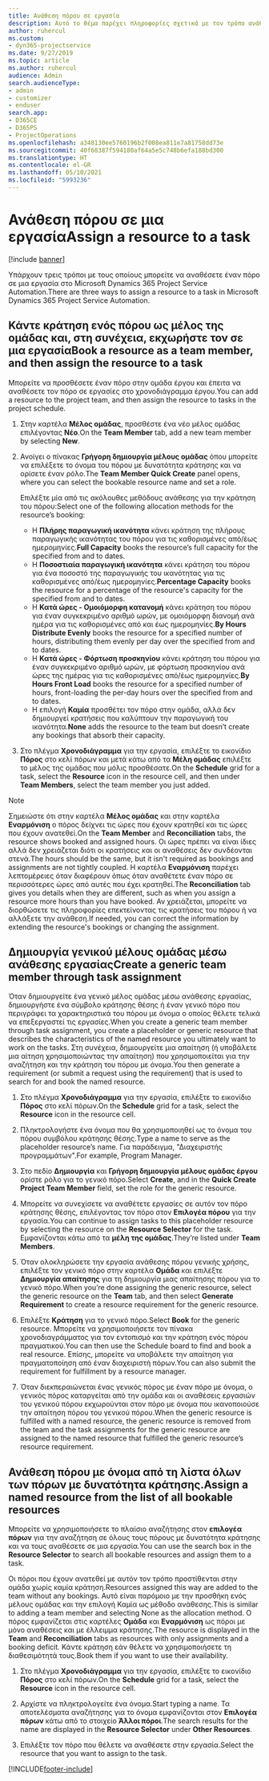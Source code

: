 ```yaml
---
title: Ανάθεση πόρου σε εργασία
description: Αυτό το θέμα παρέχει πληροφορίες σχετικά με τον τρόπο ανάθεσης πόρων σε εργασίες.
author: ruhercul
ms.custom:
- dyn365-projectservice
ms.date: 9/27/2019
ms.topic: article
ms.author: ruhercul
audience: Admin
search.audienceType:
- admin
- customizer
- enduser
search.app:
- D365CE
- D365PS
- ProjectOperations
ms.openlocfilehash: a348130ee5760196b2f008ea811e7a81758dd73e
ms.sourcegitcommit: 40f68387f594180af64a5e5c748b6efa188bd300
ms.translationtype: HT
ms.contentlocale: el-GR
ms.lasthandoff: 05/10/2021
ms.locfileid: "5993236"
---
```

# <a name="assign-a-resource-to-a-task"></a><span data-ttu-id="4ecb7-103">Ανάθεση πόρου σε μια εργασία</span><span class="sxs-lookup"><span data-stu-id="4ecb7-103">Assign a resource to a task</span></span>

[!include [banner](../includes/psa-now-project-operations.md)]

<span data-ttu-id="4ecb7-104">Υπάρχουν τρεις τρόποι με τους οποίους μπορείτε να αναθέσετε έναν πόρο σε μια εργασία στο Microsoft Dynamics 365 Project Service Automation.</span><span class="sxs-lookup"><span data-stu-id="4ecb7-104">There are three ways to assign a resource to a task in Microsoft Dynamics 365 Project Service Automation.</span></span>

## <a name="book-a-resource-as-a-team-member-and-then-assign-the-resource-to-a-task"></a><span data-ttu-id="4ecb7-105">Κάντε κράτηση ενός πόρου ως μέλος της ομάδας και, στη συνέχεια, εκχωρήστε τον σε μια εργασία</span><span class="sxs-lookup"><span data-stu-id="4ecb7-105">Book a resource as a team member, and then assign the resource to a task</span></span>

<span data-ttu-id="4ecb7-106">Μπορείτε να προσθέσετε έναν πόρο στην ομάδα έργου και έπειτα να αναθέσετε τον πόρο σε εργασίες στο χρονοδιάγραμμα έργου.</span><span class="sxs-lookup"><span data-stu-id="4ecb7-106">You can add a resource to the project team, and then assign the resource to tasks in the project schedule.</span></span>

1. <span data-ttu-id="4ecb7-107">Στην καρτέλα **Μέλος ομάδας**, προσθέστε ένα νέο μέλος ομάδας επιλέγοντας **Νέο**.</span><span class="sxs-lookup"><span data-stu-id="4ecb7-107">On the **Team Member** tab, add a new team member by selecting **New**.</span></span> 

2. <span data-ttu-id="4ecb7-108">Ανοίγει ο πίνακας **Γρήγορη δημιουργία μέλους ομάδας** όπου μπορείτε να επιλέξετε το όνομα του πόρου με δυνατότητα κράτησης και να ορίσετε έναν ρόλο.</span><span class="sxs-lookup"><span data-stu-id="4ecb7-108">The **Team Member Quick Create** panel opens, where you can select the bookable resource name and set a role.</span></span> 

    <span data-ttu-id="4ecb7-109">Επιλέξτε μία από τις ακόλουθες μεθόδους ανάθεσης για την κράτηση του πόρου:</span><span class="sxs-lookup"><span data-stu-id="4ecb7-109">Select one of the following allocation methods for the resource’s booking:</span></span>

    - <span data-ttu-id="4ecb7-110">Η **Πλήρης παραγωγική ικανότητα** κάνει κράτηση της πλήρους παραγωγικής ικανότητας του πόρου για τις καθορισμένες από/έως ημερομηνίες.</span><span class="sxs-lookup"><span data-stu-id="4ecb7-110">**Full Capacity** books the resource’s full capacity for the specified from and to dates.</span></span>
    - <span data-ttu-id="4ecb7-111">Η **Ποσοστιαία παραγωγική ικανότητα** κάνει κράτηση του πόρου για ένα ποσοστό της παραγωγικής του ικανότητας για τις καθορισμένες από/έως ημερομηνίες.</span><span class="sxs-lookup"><span data-stu-id="4ecb7-111">**Percentage Capacity** books the resource for a percentage of the resource's capacity for the specified from and to dates.</span></span>
    - <span data-ttu-id="4ecb7-112">Η **Κατά ώρες - Ομοιόμορφη κατανομή** κάνει κράτηση του πόρου για έναν συγκεκριμένο αριθμό ωρών, με ομοιόμορφη διανομή ανά ημέρα για τις καθορισμένες από και έως ημερομηνίες.</span><span class="sxs-lookup"><span data-stu-id="4ecb7-112">**By Hours Distribute Evenly** books the resource for a specified number of hours, distributing them evenly per day over the specified from and to dates.</span></span>
    - <span data-ttu-id="4ecb7-113">Η **Κατά ώρες - Φόρτωση προσκηνίου** κάνει κράτηση του πόρου για έναν συγκεκριμένο αριθμό ωρών, με φόρτωση προσκηνίου ανά ώρες της ημέρας για τις καθορισμένες από/έως ημερομηνίες.</span><span class="sxs-lookup"><span data-stu-id="4ecb7-113">**By Hours Front Load** books the resource for a specified number of hours, front-loading the per-day hours over the specified from and to dates.</span></span>
    - <span data-ttu-id="4ecb7-114">Η επιλογή **Καμία** προσθέτει τον πόρο στην ομάδα, αλλά δεν δημιουργεί κρατήσεις που καλύπτουν την παραγωγική του ικανότητα.</span><span class="sxs-lookup"><span data-stu-id="4ecb7-114">**None** adds the resource to the team but doesn’t create any bookings that absorb their capacity.</span></span>

3. <span data-ttu-id="4ecb7-115">Στο πλέγμα **Χρονοδιάγραμμα** για την εργασία, επιλέξτε το εικονίδιο **Πόρος** στο κελί πόρων και μετά κάτω από τα **Μέλη ομάδας** επιλέξτε το μέλος της ομάδας που μόλις προσθέσατε.</span><span class="sxs-lookup"><span data-stu-id="4ecb7-115">On the **Schedule** grid for a task, select the **Resource** icon in the resource cell, and then under **Team Members**, select the team member you just added.</span></span> 

> [!NOTE]
> <span data-ttu-id="4ecb7-116">Σημειώστε ότι στην καρτέλα **Μέλος ομάδας** και στην καρτέλα **Εναρμόνιση** ο πόρος δείχνει τις ώρες που έχουν κρατηθεί και τις ώρες που έχουν ανατεθεί.</span><span class="sxs-lookup"><span data-stu-id="4ecb7-116">On the **Team Member** and **Reconciliation** tabs, the resource shows booked and assigned hours.</span></span> <span data-ttu-id="4ecb7-117">Οι ώρες πρέπει να είναι ίδιες αλλά δεν χρειάζεται διότι οι κρατήσεις και οι αναθέσεις δεν συνδέονται στενά.</span><span class="sxs-lookup"><span data-stu-id="4ecb7-117">The hours should be the same, but it isn't required as bookings and assignments are not tightly coupled.</span></span> <span data-ttu-id="4ecb7-118">Η καρτέλα **Εναρμόνιση** παρέχει λεπτομέρειες όταν διαφέρουν όπως όταν αναθέτετε έναν πόρο σε περισσότερες ώρες από αυτές που έχει κρατηθεί.</span><span class="sxs-lookup"><span data-stu-id="4ecb7-118">The **Reconciliation** tab gives you details when they are different, such as when you assign a resource more hours than you have booked.</span></span> <span data-ttu-id="4ecb7-119">Αν χρειάζεται, μπορείτε να διορθώσετε τις πληροφορίες επεκτείνοντας τις κρατήσεις του πόρου ή να αλλάξετε την ανάθεση.</span><span class="sxs-lookup"><span data-stu-id="4ecb7-119">If needed, you can correct the information by extending the resource's bookings or changing the assignment.</span></span>

## <a name="create-a-generic-team-member-through-task-assignment"></a><span data-ttu-id="4ecb7-120">Δημιουργία γενικού μέλους ομάδας μέσω ανάθεσης εργασίας</span><span class="sxs-lookup"><span data-stu-id="4ecb7-120">Create a generic team member through task assignment</span></span>

<span data-ttu-id="4ecb7-121">Όταν δημιουργείτε ένα γενικό μέλος ομάδας μέσω ανάθεσης εργασίας, δημιουργήστε ένα σύμβολο κράτησης θέσης ή έναν γενικό πόρο που περιγράφει τα χαρακτηριστικά του πόρου με όνομα ο οποίος θέλετε τελικά να επεξεργαστεί τις εργασίες.</span><span class="sxs-lookup"><span data-stu-id="4ecb7-121">When you create a generic team member through task assignment, you create a placeholder or generic resource that describes the characteristics of the named resource you ultimately want to work on the tasks.</span></span> <span data-ttu-id="4ecb7-122">Στη συνέχεια, δημιουργείτε μια απαίτηση (ή υποβάλετε μια αίτηση χρησιμοποιώντας την απαίτηση) που χρησιμοποιείται για την αναζήτηση και την κράτηση του πόρου με όνομα.</span><span class="sxs-lookup"><span data-stu-id="4ecb7-122">You then generate a requirement (or submit a request using the requirement) that is used to search for and book the named resource.</span></span>

1. <span data-ttu-id="4ecb7-123">Στο πλέγμα **Χρονοδιάγραμμα** για την εργασία, επιλέξτε το εικονίδιο **Πόρος** στο κελί πόρων.</span><span class="sxs-lookup"><span data-stu-id="4ecb7-123">On the **Schedule** grid for a task, select the **Resource** icon in the resource cell.</span></span>

2. <span data-ttu-id="4ecb7-124">Πληκτρολογήστε ένα όνομα που θα χρησιμοποιηθεί ως το όνομα του πόρου συμβόλου κράτησης θέσης.</span><span class="sxs-lookup"><span data-stu-id="4ecb7-124">Type a name to serve as the placeholder resource’s name.</span></span> <span data-ttu-id="4ecb7-125">Για παράδειγμα, "Διαχειριστής προγραμμάτων".</span><span class="sxs-lookup"><span data-stu-id="4ecb7-125">For example, Program Manager.</span></span>

3. <span data-ttu-id="4ecb7-126">Στο πεδίο **Δημιουργία** και **Γρήγορη δημιουργία μέλους ομάδας έργου** ορίστε ρόλο για το γενικό πόρο.</span><span class="sxs-lookup"><span data-stu-id="4ecb7-126">Select **Create**, and in the **Quick Create Project Team Member** field, set the role for the generic resource.</span></span>

4. <span data-ttu-id="4ecb7-127">Μπορείτε να συνεχίσετε να αναθέτετε εργασίες σε αυτόν τον πόρο κράτησης θέσης, επιλέγοντας τον πόρο στον **Επιλογέα πόρου** για την εργασία.</span><span class="sxs-lookup"><span data-stu-id="4ecb7-127">You can continue to assign tasks to this placeholder resource by selecting the resource on the **Resource Selector** for the task.</span></span> <span data-ttu-id="4ecb7-128">Εμφανίζονται κάτω από τα **μέλη της ομάδας**.</span><span class="sxs-lookup"><span data-stu-id="4ecb7-128">They’re listed under **Team Members**.</span></span>

5. <span data-ttu-id="4ecb7-129">Όταν ολοκληρώσετε την εργασία ανάθεσης πόρου γενικής χρήσης, επιλέξτε τον γενικό πόρο στην καρτέλα **Ομάδα** και επιλέξτε **Δημιουργία απαίτησης** για τη δημιουργία μιας απαίτησης πόρου για το γενικό πόρο.</span><span class="sxs-lookup"><span data-stu-id="4ecb7-129">When you’re done assigning the generic resource, select the generic resource on the **Team** tab, and then select **Generate Requirement** to create a resource requirement for the generic resource.</span></span>

6. <span data-ttu-id="4ecb7-130">Επιλέξτε **Κράτηση** για το γενικό πόρο.</span><span class="sxs-lookup"><span data-stu-id="4ecb7-130">Select **Book** for the generic resource.</span></span> <span data-ttu-id="4ecb7-131">Μπορείτε να χρησιμοποιήσετε τον πίνακα χρονοδιαγράμματος για τον εντοπισμό και την κράτηση ενός πόρου πραγματικού.</span><span class="sxs-lookup"><span data-stu-id="4ecb7-131">You can then use the Schedule board to find and book a real resource.</span></span> <span data-ttu-id="4ecb7-132">Επίσης, μπορείτε να υποβάλετε την απαίτηση για πραγματοποίηση από έναν διαχειριστή πόρων.</span><span class="sxs-lookup"><span data-stu-id="4ecb7-132">You can also submit the requirement for fulfillment by a resource manager.</span></span>

7. <span data-ttu-id="4ecb7-133">Όταν διεκπεραιώνεται ένας γενικός πόρος με έναν πόρο με όνομα, ο γενικός πόρος καταργείται από την ομάδα και οι αναθέσεις εργασιών του γενικού πόρου εκχωρούνται στον πόρο με όνομα που ικανοποιούσε την απαίτηση πόρου του γενικού πόρου.</span><span class="sxs-lookup"><span data-stu-id="4ecb7-133">When the generic resource is fulfilled with a named resource, the generic resource is removed from the team and the task assignments for the generic resource are assigned to the named resource that fulfilled the generic resource’s resource requirement.</span></span>

## <a name="assign-a-named-resource-from-the-list-of-all-bookable-resources"></a><span data-ttu-id="4ecb7-134">Ανάθεση πόρου με όνομα από τη λίστα όλων των πόρων με δυνατότητα κράτησης.</span><span class="sxs-lookup"><span data-stu-id="4ecb7-134">Assign a named resource from the list of all bookable resources</span></span>

<span data-ttu-id="4ecb7-135">Μπορείτε να χρησιμοποιήσετε το πλαίσιο αναζήτησης στον **επιλογέα πόρων** για την αναζήτηση σε όλους τους πόρους με δυνατότητα κράτησης και να τους αναθέσετε σε μια εργασία.</span><span class="sxs-lookup"><span data-stu-id="4ecb7-135">You can use the search box in the **Resource Selector** to search all bookable resources and assign them to a task.</span></span>

<span data-ttu-id="4ecb7-136">Οι πόροι που έχουν ανατεθεί με αυτόν τον τρόπο προστίθενται στην ομάδα χωρίς καμία κράτηση.</span><span class="sxs-lookup"><span data-stu-id="4ecb7-136">Resources assigned this way are added to the team without any bookings.</span></span> <span data-ttu-id="4ecb7-137">Αυτό είναι παρόμοιο με την προσθήκη ενός μέλους ομάδας και την επιλογή Καμία ως μέθοδο ανάθεσης.</span><span class="sxs-lookup"><span data-stu-id="4ecb7-137">This is similar to adding a team member and selecting None as the allocation method.</span></span> <span data-ttu-id="4ecb7-138">Ο πόρος εμφανίζεται στις καρτέλες **Ομάδα** και **Εναρμόνιση** ως πόροι με μόνο αναθέσεις και με έλλειμμα κράτησης.</span><span class="sxs-lookup"><span data-stu-id="4ecb7-138">The resource is displayed in the **Team** and **Reconciliation** tabs as resources with only assignments and a booking deficit.</span></span> <span data-ttu-id="4ecb7-139">Κάντε κράτηση εάν θέλετε να χρησιμοποιήσετε τη διαθεσιμότητά τους.</span><span class="sxs-lookup"><span data-stu-id="4ecb7-139">Book them if you want to use their availability.</span></span>

1. <span data-ttu-id="4ecb7-140">Στο πλέγμα **Χρονοδιάγραμμα** για την εργασία, επιλέξτε το εικονίδιο **Πόρος** στο κελί πόρων.</span><span class="sxs-lookup"><span data-stu-id="4ecb7-140">On the **Schedule** grid for a task, select the **Resource** icon in the resource cell.</span></span>

2. <span data-ttu-id="4ecb7-141">Αρχίστε να πληκτρολογείτε ένα όνομα.</span><span class="sxs-lookup"><span data-stu-id="4ecb7-141">Start typing a name.</span></span> <span data-ttu-id="4ecb7-142">Τα αποτελέσματα αναζήτησης για το όνομα εμφανίζονται στον **Επιλογέα πόρων** κάτω από το στοιχείο **Άλλοι πόροι**.</span><span class="sxs-lookup"><span data-stu-id="4ecb7-142">The search results for the name are displayed in the **Resource Selector** under **Other Resources**.</span></span>

3. <span data-ttu-id="4ecb7-143">Επιλέξτε τον πόρο που θέλετε να αναθέσετε στην εργασία.</span><span class="sxs-lookup"><span data-stu-id="4ecb7-143">Select the resource that you want to assign to the task.</span></span>



[!INCLUDE[footer-include](../includes/footer-banner.md)]